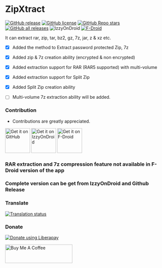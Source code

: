 # ZipXtract

[![GitHub release](https://img.shields.io/github/v/release/WirelessAlien/ZipXtract)](https://github.com/WirelessAlien/ZipXtract/releases/latest)
[![GitHub license](https://img.shields.io/github/license/WirelessAlien/ZipXtract)](https://github.com/WirelessAlien/ZipXtract/blob/master/License)
[![GitHub Repo stars](https://img.shields.io/github/stars/WirelessAlien/ZipXtract)](https://img.shields.io/github/stars/WirelessAlien/ZipXtract)
[![GitHub all releases](https://img.shields.io/github/downloads/WirelessAlien/ZipXtract/total)](https://img.shields.io/github/downloads/WirelessAlien/ZipXtract/total)
![IzzyOnDroid](https://img.shields.io/endpoint?url=https://apt.izzysoft.de/fdroid/api/v1/shield/com.wirelessalien.zipxtract)
[![F-Droid](https://img.shields.io/f-droid/v/com.wirelessalien.zipxtract?logo=F-Droid)](https://f-droid.org/packages/com.wirelessalien.zipxtract)

It can extract rar, zip, tar, bz2, gz, 7z, jar, z & xz etc.

- [x] Added the method to Extract password protected Zip, 7z

- [x] Added zip & 7z creation ability (encrypted & non encrypted)

- [x] Added extraction support for RAR (RAR5 supported) with multi-volume

- [x] Added extraction support for Split Zip

- [x] Added Split Zip creation ability


- [ ] Multi-volume 7z extraction ability will be added.

### Contribution

* Contributions are greatly appreciated.

[<img src="https://github.com/WirelessAlien/ZipXtract/assets/121420261/3857dcf6-8560-4b1a-bfcd-0e12afa18b95"
    alt="Get it on GitHub"
    height="80">](https://github.com/WirelessAlien/ZipXtract/releases)
[<img src="https://gitlab.com/IzzyOnDroid/repo/-/raw/master/assets/IzzyOnDroid.png"
     alt="Get it on IzzyOnDroid"
     height="80">](https://apt.izzysoft.de/fdroid/index/apk/com.wirelessalien.zipxtract/)
[<img src="https://fdroid.gitlab.io/artwork/badge/get-it-on.png"
    alt="Get it on F-Droid"
    height="80">](https://f-droid.org/en/packages/com.wirelessalien.zipxtract/)



###  RAR extraction and 7z compression feature not available in F-Droid version of the app
###  Complete version can be get from IzzyOnDroid and Github Release

### Translate

<a href="https://hosted.weblate.org/engage/zipxtract/">
<img src="https://hosted.weblate.org/widget/zipxtract/translate/multi-auto.svg" alt="Translation status" />
</a>

### Donate 

<noscript><a href="https://liberapay.com/WirelessAlien/donate"><img alt="Donate using Liberapay" src="https://liberapay.com/assets/widgets/donate.svg"></a></noscript>  

<a href="https://www.buymeacoffee.com/wirelessalien" target="_blank"><img src="https://cdn.buymeacoffee.com/buttons/v2/default-blue.png" alt="Buy Me A Coffee" style="height: 60px !important;width: 217px !important;" ></a>
